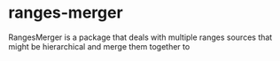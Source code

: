 ranges-merger
=============

RangesMerger is a package that deals with multiple ranges sources that might be hierarchical and merge them together to 
